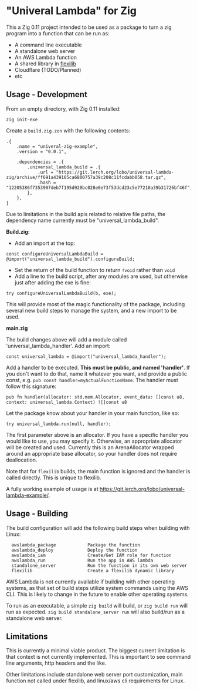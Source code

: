 "Univeral Lambda" for Zig
=========================

This a Zig 0.11 project intended to be used as a package to turn a zig program
into a function that can be run as:

* A command line executable
* A standalone web server
* An AWS Lambda function
* A shared library in [flexilib](https://git.lerch.org/lobo/FlexiLib)
* Cloudflare (TODO/Planned)
* etc

Usage - Development
-------------------

From an empty directory, with Zig 0.11 installed:

`zig init-exe`


Create a `build.zig.zon` with the following contents:

```
.{
    .name = "univeral-zig-example",
    .version = "0.0.1",

    .dependencies = .{
        .universal_lambda_build = .{
            .url = "https://git.lerch.org/lobo/universal-lambda-zig/archive/ff691a439105ca6800757a39c208c11fcdabb058.tar.gz",
            .hash = "12205386f7353907deb7f195d920bc028e0e73f53dcd23c5e77210a39b31726bf46f",
        },
    },
}
```

Due to limitations in the build apis related to relative file paths, the
dependency name currently must be "universal_lambda_build".

**Build.zig:**

* Add an import at the top:

```zig
const configureUniversalLambdaBuild = @import("universal_lambda_build").configureBuild;
```

* Set the return of the build function to return `!void` rather than `void`
* Add a line to the build script, after any modules are used, but otherwise just
  after adding the exe is fine:

```zig
try configureUniversalLambdaBuild(b, exe);
```

This will provide most of the magic functionality of the package, including
several new build steps to manage the system, and a new import to be used.

**main.zig**

The build changes above will add a module called 'universal_lambda_handler'.
Add an import:

```zig
const universal_lambda = @import("universal_lambda_handler");
```

Add a handler to be executed. **This must be public, and named 'handler'**.
If you don't want to do that, name it whatever you want, and provide a public
const, e.g. `pub const handler=myActualFunctionName`. The handler must
follow this signature:

```zig
pub fn handler(allocator: std.mem.Allocator, event_data: []const u8, context: universal_lambda.Context) ![]const u8
```

Let the package know about your handler in your main function, like so:

```zig
try universal_lambda.run(null, handler);
```

The first parameter above is an allocator. If you have a specific handler you
would like to use, you may specify it. Otherwise, an appropriate allocator
will be created and used. Currently this is an ArenaAllocator wrapped around
an appropriate base allocator, so your handler does not require deallocation.

Note that for `flexilib` builds, the main function is ignored and the handler
is called directly. This is unique to flexilib.

A fully working example of usage is at https://git.lerch.org/lobo/universal-lambda-example/.


Usage - Building
----------------

The build configuration will add the following build steps when building with
Linux:

```
  awslambda_package            Package the function
  awslambda_deploy             Deploy the function
  awslambda_iam                Create/Get IAM role for function
  awslambda_run                Run the app in AWS lambda
  standalone_server            Run the function in its own web server
  flexilib                     Create a flexilib dynamic library
```

AWS Lambda is not currently available if building with other operating systems,
as that set of build steps utilize system commands using the AWS CLI. This is
likely to change in the future to enable other operating systems.

To run as an executable, a simple `zig build` will build, or `zig build run`
will run as expected. `zig build standalone_server run` will also build/run
as a standalone web server.

Limitations
-----------

This is currently a minimal viable product. The biggest current limitation
is that context is not currently implemented. This is important to see
command line arguments, http headers and the like.

Other limitations include standalone web server port customization, main
function not called under flexilib, and linux/aws cli requirements for Linux.
